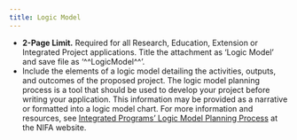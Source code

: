 ```yaml
---
title: Logic Model
---
```


- **2-Page Limit.** Required for all Research, Education, Extension or Integrated Project applications. Title the attachment as ‘Logic Model’ and save file as ‘^^LogicModel^^’.
- Include the elements of a logic model detailing the activities, outputs, and outcomes of the proposed project. The logic model planning process is a tool that should be used to develop your project before writing your application. This information may be provided as a narrative or formatted into a logic model chart. For more information and resources, see [Integrated Programs’ Logic Model Planning Process](https://nifa.usda.gov/resource/integrated-programs-logic-model-planning-process) at the NIFA website.